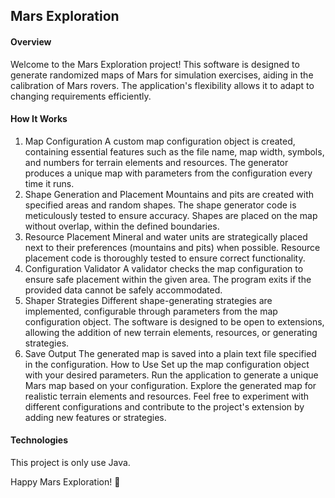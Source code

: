 ## Mars Exploration
#### Overview
Welcome to the Mars Exploration project! This software is designed to generate randomized maps of Mars for simulation exercises, aiding in the calibration of Mars rovers. The application's flexibility allows it to adapt to changing requirements efficiently.

#### How It Works
1. Map Configuration
   A custom map configuration object is created, containing essential features such as the file name, map width, symbols, and numbers for terrain elements and resources.
   The generator produces a unique map with parameters from the configuration every time it runs.
2. Shape Generation and Placement
   Mountains and pits are created with specified areas and random shapes.
   The shape generator code is meticulously tested to ensure accuracy.
   Shapes are placed on the map without overlap, within the defined boundaries.
3. Resource Placement
   Mineral and water units are strategically placed next to their preferences (mountains and pits) when possible.
   Resource placement code is thoroughly tested to ensure correct functionality.
4. Configuration Validator
   A validator checks the map configuration to ensure safe placement within the given area.
   The program exits if the provided data cannot be safely accommodated.
5. Shaper Strategies
   Different shape-generating strategies are implemented, configurable through parameters from the map configuration object.
   The software is designed to be open to extensions, allowing the addition of new terrain elements, resources, or generating strategies.
6. Save Output
   The generated map is saved into a plain text file specified in the configuration.
   How to Use
   Set up the map configuration object with your desired parameters.
   Run the application to generate a unique Mars map based on your configuration.
   Explore the generated map for realistic terrain elements and resources.
   Feel free to experiment with different configurations and contribute to the project's extension by adding new features or strategies.

#### Technologies

This project is only use Java.

Happy Mars Exploration! 🚀